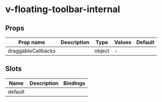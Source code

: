 # v-floating-toolbar-internal

## Props

| Prop name          | Description | Type   | Values | Default |
| ------------------ | ----------- | ------ | ------ | ------- |
| draggableCallbacks |             | object | -      |         |

## Slots

| Name    | Description | Bindings |
| ------- | ----------- | -------- |
| default |             |          |

